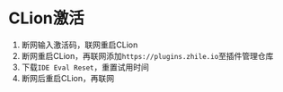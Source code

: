 # CLion激活

1. 断网输入激活码，联网重启CLion
2. 断网重启CLion，再联网添加`https://plugins.zhile.io`至插件管理仓库
3. 下载`IDE Eval Reset`，重置试用时间
4. 断网后重启CLion，再联网
